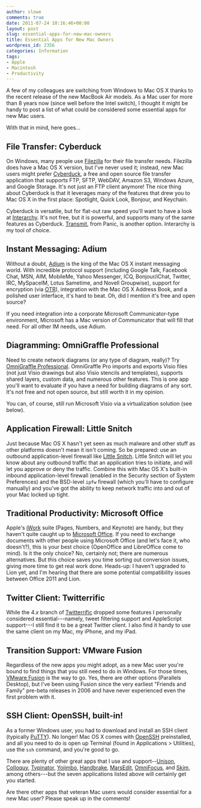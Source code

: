 ```yaml
---
author: slowe
comments: true
date: 2011-07-24 10:16:46+00:00
layout: post
slug: essential-apps-for-new-mac-owners
title: Essential Apps for New Mac Owners
wordpress_id: 2356
categories: Information
tags:
- Apple
- Macintosh
- Productivity
---
```


A few of my colleagues are switching from Windows to Mac OS X thanks to the recent release of the new MacBook Air models. As a Mac user for more than 8 years now (since well before the Intel switch), I thought it might be handy to post a list of what could be considered some essential apps for new Mac users.

With that in mind, here goes...

## File Transfer: Cyberduck

On Windows, many people use [Filezilla](http://filezilla-project.org/) for their file transfer needs. Filezilla does have a Mac OS X version, but I've never used it; instead, new Mac users might prefer [Cyberduck](http://cyberduck.ch/), a free and open source file transfer application that supports FTP, SFTP, WebDAV, Amazon S3, Windows Azure, and Google Storage. It's not just an FTP client anymore! The nice thing about Cyberduck is that it leverages many of the features that drew you to Mac OS X in the first place: Spotlight, Quick Look, Bonjour, and Keychain.

Cyberduck is versatile, but for flat-out raw speed you'll want to have a look at [Interarchy](http://nolobe.com/interarchy/). It's not free, but it is powerful, and supports many of the same features as Cyberduck. [Transmit](http://www.panic.com/transmit/), from Panic, is another option. Interarchy is my tool of choice.

## Instant Messaging: Adium

Without a doubt, [Adium](http://adium.im/) is the king of the Mac OS X instant messaging world. With incredible protocol support (including Google Talk, Facebook Chat, MSN, AIM, MobileMe, Yahoo Messenger, ICQ, Bonjour/iChat, Twitter, IRC, MySpaceIM, Lotus Sametime, and Novell Groupwise), support for encryption (via [OTR](http://www.cypherpunks.ca/otr/)), integration with the Mac OS X Address Book, and a polished user interface, it's hard to beat. Oh, did I mention it's free and open source?

If you need integration into a corporate Microsoft Communicator-type environment, Microsoft has a Mac version of Communicator that will fill that need. For all other IM needs, use Adium.

## Diagramming: OmniGraffle Professional

Need to create network diagrams (or any type of diagram, really)? Try [OmniGraffle Professional](http://www.omnigroup.com/products/omnigraffle/). OmniGraffle Pro imports and exports Visio files (not just Visio drawings but also Visio stencils and templates), supports shared layers, custom data, and numerous other features. This is one app you'll want to evaluate if you have a need for building diagrams of any sort. It's not free and not open source, but still worth it in my opinion.

You can, of course, still run Microsoft Visio via a virtualization solution (see below).

## Application Firewall: Little Snitch

Just because Mac OS X hasn't yet seen as much malware and other stuff as other platforms doesn't mean it isn't coming. So be prepared: use an outbound application-level firewall like [Little Snitch](http://www.obdev.at/products/littlesnitch/index.html). Little Snitch will let you know about any outbound traffic that an application tries to initiate, and will let you approve or deny the traffic. Combine this with Mac OS X's built-in inbound application-level firewall (enabled in the Security section of System Preferences) and the BSD-level `ipfw` firewall (which you'll have to configure manually) and you've got the ability to keep network traffic into and out of your Mac locked up tight.

## Traditional Productivity: Microsoft Office

Apple's [iWork](http://www.apple.com/iwork/) suite (Pages, Numbers, and Keynote) are handy, but they haven't quite caught up to [Microsoft Office](http://www.microsoft.com/mac). If you need to exchange documents with other people using Microsoft Office (and let's face it, who doesn't?), this is your best choice (OpenOffice and LibreOffice come to mind). Is it the only choice? No, certainly not; there are numerous alternatives. But this choice saves you time sorting out conversion issues, giving more time to get real work done. Heads-up: I haven't upgraded to Lion yet, and I'm hearing that there are some potential compatibility issues between Office 2011 and Lion.

## Twitter Client: Twitterrific

While the 4._x_ branch of [Twitterrific](http://twitterrific.com/mac) dropped some features I personally considered essential---namely, tweet filtering support and AppleScript support---I still find it to be a great Twitter client. I also find it handy to use the same client on my Mac, my iPhone, and my iPad.

## Transition Support: VMware Fusion

Regardless of the new apps you might adopt, as a new Mac user you're bound to find things that you still need to do in Windows. For those times, [VMware Fusion](http://www.vmware.com/products/fusion/overview.html) is the way to go. Yes, there are other options (Parallels Desktop), but I've been using Fusion since the very earliest "Friends and Family" pre-beta releases in 2006 and have never experienced even the first problem with it.

## SSH Client: OpenSSH, built-in!

As a former Windows user, you had to download and install an SSH client (typically [PuTTY](http://www.chiark.greenend.org.uk/~sgtatham/putty/)). No longer! Mac OS X comes with [OpenSSH](http://www.openssh.com/) preinstalled, and all you need to do is open up Terminal (found in Applications > Utilities), use the `ssh` command, and you're good to go.

There are plenty of other great apps that I use and support--[Unison](http://www.panic.com/unison/), [Colloquy](http://colloquy.info/), [Typinator](http://www.ergonis.com/products/typinator/), [Yojimbo](http://www.barebones.com/products/yojimbo/), [Handbrake](http://handbrake.fr/), [MarsEdit](http://www.red-sweater.com/marsedit/), [OmniFocus](http://www.omnigroup.com/products/omnifocus/), and [Skim](http://skim-app.sourceforge.net/), among others---but the seven applications listed above will certainly get you started.

Are there other apps that veteran Mac users would consider essential for a new Mac user? Please speak up in the comments!
